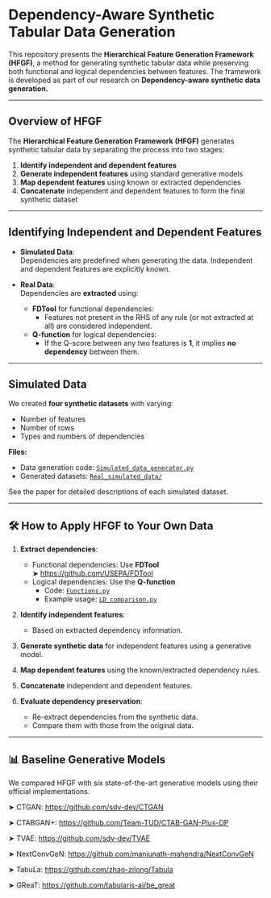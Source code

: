 # Dependency-Aware Synthetic Tabular Data Generation

This repository presents the **Hierarchical Feature Generation Framework (HFGF)**, a method for generating synthetic tabular data while preserving both functional and logical dependencies between features. The framework is developed as part of our research on **Dependency-aware synthetic data generation.**

---

##  Overview of HFGF

The **Hierarchical Feature Generation Framework (HFGF)** generates synthetic tabular data by separating the process into two stages:

1. **Identify independent and dependent features**
2. **Generate independent features** using standard generative models
3. **Map dependent features** using known or extracted dependencies
4. **Concatenate** independent and dependent features to form the final synthetic dataset

---

##  Identifying Independent and Dependent Features

- **Simulated Data**:  
  Dependencies are predefined when generating the data. Independent and dependent features are explicitly known.

- **Real Data**:  
  Dependencies are **extracted** using:
  - **FDTool** for functional dependencies:
    - Features not present in the RHS of any rule (or not extracted at all) are considered independent.
  - **Q-function** for logical dependencies:
    - If the Q-score between any two features is **1**, it implies **no dependency** between them.

---

##  Simulated Data

We created **four synthetic datasets** with varying:
- Number of features
- Number of rows
- Types and numbers of dependencies

**Files:**
- Data generation code: [`Simulated_data_generator.py`](./Simulated_data_generator.py)
- Generated datasets: [`Real_simulated_data/`](./Real_simulated_data/)

See the paper for detailed descriptions of each simulated dataset.

---

## 🛠️ How to Apply HFGF to Your Own Data

1. **Extract dependencies**:
   - Functional dependencies: Use **FDTool**  
     ➤ https://github.com/USEPA/FDTool
   - Logical dependencies: Use the **Q-function**  
     - Code: [`Functions.py`](./Functions.py)  
     - Example usage: [`LD_comparison.py`](./LD_comparison.py)

2. **Identify independent features**:
   - Based on extracted dependency information.

3. **Generate synthetic data** for independent features using a generative model.

4. **Map dependent features** using the known/extracted dependency rules.

5. **Concatenate** independent and dependent features.

6. **Evaluate dependency preservation**:
   - Re-extract dependencies from the synthetic data.
   - Compare them with those from the original data.

---

## 📊 Baseline Generative Models

We compared HFGF with six state-of-the-art generative models using their official implementations.

➤ CTGAN: https://github.com/sdv-dev/CTGAN

➤ CTABGAN+: https://github.com/Team-TUD/CTAB-GAN-Plus-DP

➤ TVAE:  https://github.com/sdv-dev/TVAE

➤ NextConvGeN: https://github.com/manjunath-mahendra/NextConvGeN

➤ TabuLa: https://github.com/zhao-zilong/Tabula

➤ GReaT: https://github.com/tabularis-ai/be_great




